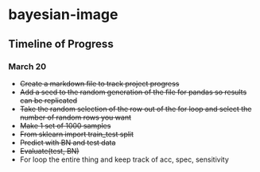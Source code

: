 # bayesian-image

## Timeline of Progress

### March 20

- ~~Create a markdown file to track project progress~~
- ~~Add a seed to the random generation of the file for pandas so results can be replicated~~
- ~~Take the random selection of the row out of the for loop and select the number of random rows you want~~
- ~~Make 1 set of 1000 samples~~
- ~~From sklearn import train_test split~~
- ~~Predict with BN and test data~~
- ~~Evaluate(test, BN)~~
- For loop the entire thing and keep track of acc, spec, sensitivity